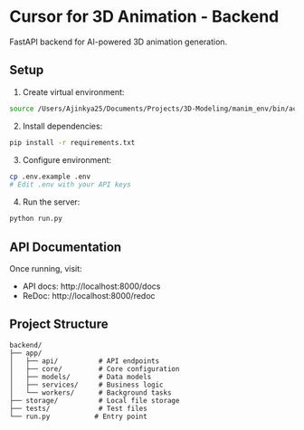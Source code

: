 # Cursor for 3D Animation - Backend

FastAPI backend for AI-powered 3D animation generation.

## Setup

1. Create virtual environment:
```bash
source /Users/Ajinkya25/Documents/Projects/3D-Modeling/manim_env/bin/activate
```

2. Install dependencies:
```bash
pip install -r requirements.txt
```

3. Configure environment:
```bash
cp .env.example .env
# Edit .env with your API keys
```

4. Run the server:
```bash
python run.py
```

## API Documentation

Once running, visit:
- API docs: http://localhost:8000/docs
- ReDoc: http://localhost:8000/redoc

## Project Structure

```
backend/
├── app/
│   ├── api/          # API endpoints
│   ├── core/         # Core configuration
│   ├── models/       # Data models
│   ├── services/     # Business logic
│   └── workers/      # Background tasks
├── storage/          # Local file storage
├── tests/            # Test files
└── run.py           # Entry point
```